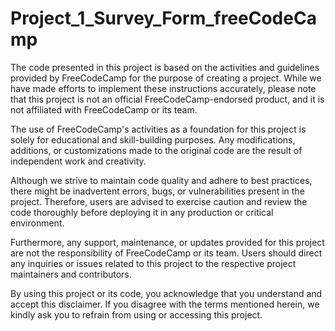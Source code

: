 # Project_1_Survey_Form_freeCodeCamp

The code presented in this project is based on the activities and guidelines provided by FreeCodeCamp for the purpose of creating a project. While we have made efforts to implement these instructions accurately, please note that this project is not an official FreeCodeCamp-endorsed product, and it is not affiliated with FreeCodeCamp or its team.

The use of FreeCodeCamp's activities as a foundation for this project is solely for educational and skill-building purposes. Any modifications, additions, or customizations made to the original code are the result of independent work and creativity.

Although we strive to maintain code quality and adhere to best practices, there might be inadvertent errors, bugs, or vulnerabilities present in the project. Therefore, users are advised to exercise caution and review the code thoroughly before deploying it in any production or critical environment.

Furthermore, any support, maintenance, or updates provided for this project are not the responsibility of FreeCodeCamp or its team. Users should direct any inquiries or issues related to this project to the respective project maintainers and contributors.

By using this project or its code, you acknowledge that you understand and accept this disclaimer. If you disagree with the terms mentioned herein, we kindly ask you to refrain from using or accessing this project.
